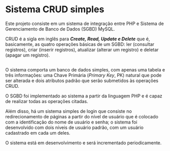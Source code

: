 # Sistema CRUD simples 

Este projeto consiste em um sistema de integração entre PHP e Sistema de Gerenciamento de Banco de Dados (SGBD) MySQL.

CRUD é a sigla em inglês para ***Create, Read, Update e Delete*** que é, basicamente, as quatro operações básicas de um SGBD: ler (consultar registros), criar (inserir registros), atualizar (alterar um registro) e deletar (apagar um registro).

##

O sistema comporta um banco de dados simples, com apenas uma tabela e três informações: uma Chave Primária (*Primary Key*, PK) natural que pode ser alterada e dois atributos padrão que serão submetidos às operações CRUD.

O SGBD foi implementado ao sistema a partir da linguagem PHP e é capaz de realizar todas as operações citadas.

Além disso, há um sistema simples de login que consiste no redirecionamento de páginas a partir do nível de usuário que é colocado com a identificação do nome de usuário e senha; o sistema foi desenvolvido com dois níveis de usuário padrão, com um usuário cadastrado em cada um deles.

O sistema está em desenvolvimento e será incrementado periodicamente.
